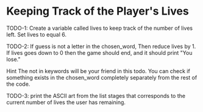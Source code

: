 # Keeping Track of the Player's Lives
TODO-1:
Create a variable called lives to keep track of the number of lives left.
Set lives to equal 6.

TODO-2:
If guess is not a letter in the chosen_word, Then reduce lives by 1.
If lives goes down to 0 then the game should end, and it should print "You lose."

 Hint 
The not in keywords will be your friend in this todo. 
You can check if something exists in the chosen_word completely separately from the rest of the code.

TODO-3:
print the ASCII art from the list stages that corresponds to the current number of lives the user has remaining.
